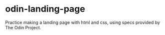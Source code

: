 # odin-landing-page
Practice making a landing page with html and css, using specs provided by The Odin Project.
